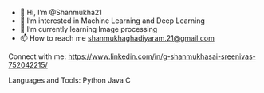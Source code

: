 - 👋 Hi, I’m @Shanmukha21
- 👀 I’m interested in Machine Learning and Deep Learning
- 🌱 I’m currently learning Image processing
- 📫 How to reach me shanmukhaghadiyaram.21@gmail.com

<!---
Shanmukha21/Shanmukha21 is a ✨ special ✨ repository because its `README.md` (this file) appears on your GitHub profile.
You can click the Preview link to take a look at your changes.
--->
Connect with me:
https://www.linkedin.com/in/g-shanmukhasai-sreenivas-752042215/

Languages and Tools:
Python Java C
